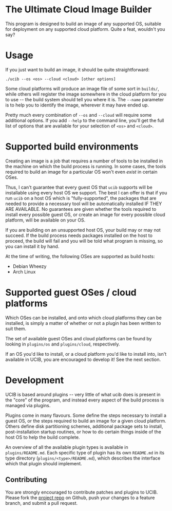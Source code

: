 # The Ultimate Cloud Image Builder

This program is designed to build an image of any supported OS, suitable for
deployment on any supported cloud platform.  Quite a feat, wouldn't you say?


# Usage

If you just want to build an image, it should be quite straightforward:

    ./ucib --os <os> --cloud <cloud> [other options]

Some cloud platforms will produce an image file of some sort in `builds/`,
while others will register the image somewhere in the cloud platform for you
to use -- the build system should tell you where it is.  The `--name`
parameter is to help you to identify the image, wherever it may have ended
up.

Pretty much every combination of `--os` and `--cloud` will require some
additional options.  If you add `--help` to the command line, you'll get the
full list of options that are available for your selection of `<os>` and
`<cloud>`.


# Supported build environments

Creating an image is a job that requires a number of tools to be installed
in the machine on which the build process is running.  In some cases, the
tools required to build an image for a particular OS won't even *exist* in
certain OSes.

Thus, I can't guarantee that every guest OS that `ucib` supports will be
installable using every host OS we support.  The best I can offer is that if
you run `ucib` on a host OS which is "fully-supported", the packages that
are needed to provide a necessary tool will be automatically installed IF
THEY ARE AVAILABLE.  No guarantees are given whether the tools required to
install every possible guest OS, or create an image for every possible cloud
platform, will be available on your OS.

If you are building on an unsupported host OS, your build may or may not
succeed.  If the build process needs packages installed on the host to
proceed, the build will fail and you will be told what program is missing,
so you can install it by hand.

At the time of writing, the following OSes are supported as build hosts:

 * Debian Wheezy
 * Arch Linux


# Supported guest OSes / cloud platforms

Which OSes can be installed, and onto which cloud platforms they can be
installed, is simply a matter of whether or not a plugin has been written to
suit them.  

The set of available guest OSes and cloud platforms can be found by looking
in `plugins/os` and `plugins/cloud`, respectively.

If an OS you'd like to install, or a cloud platform you'd like to install
into, isn't available in UCIB, you are encouraged to develop it!  See the
next section.


# Development

UCIB is based around plugins -- very little of what ucib does is present in
the "core" of the program, and instead every aspect of the build process is
managed via plugins.

Plugins come in many flavours.  Some define the steps necessary to install a
guest OS, or the steps required to build an image for a given cloud
platform.  Others define disk partitioning schemes, additional package sets
to install, post-installation startup routines, or how to do certain things
inside of the host OS to help the build complete.

An overview of all the available plugin types is available in
`plugins/README.md`.  Each specific type of plugin has its own `README.md`
in its type directory (`plugins/<type>/README.md`), which describes the
interface which that plugin should implement.


## Contributing

You are strongly encouraged to contribute patches and plugins to UCIB. 
Please fork the [project repo](https://github.com/ucib/ucib) on Github, push
your changes to a feature branch, and submit a pull request.
